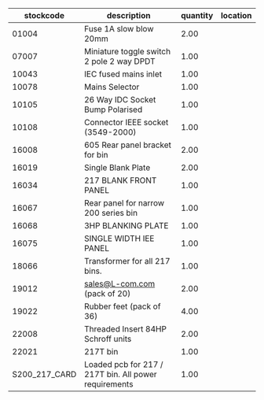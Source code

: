 |stockcode|description|quantity|location|
|---------|-----------|--------|--------|
|01004|Fuse 1A slow blow 20mm|2.00||
|07007|Miniature toggle switch 2 pole 2 way DPDT|1.00||
|10043|IEC fused mains inlet|1.00||
|10078|Mains Selector|1.00||
|10105|26 Way IDC Socket Bump Polarised|1.00||
|10108|Connector IEEE socket (3549-2000)|1.00||
|16008|605 Rear panel bracket for bin|2.00||
|16019|Single Blank Plate|2.00||
|16034|217 BLANK FRONT PANEL|1.00||
|16067|Rear panel for narrow 200 series bin|1.00||
|16068|3HP BLANKING PLATE|1.00||
|16075|SINGLE WIDTH IEE PANEL|1.00||
|18066|Transformer for all 217 bins.|1.00||
|19012|sales@L-com.com   (pack of 20)|2.00||
|19022|Rubber feet (pack of 36)|4.00||
|22008|Threaded Insert 84HP Schroff units|2.00||
|22021|217T bin|1.00||
|S200_217_CARD|Loaded pcb for 217 / 217T bin. All power requirements|1.00||
